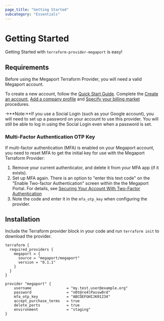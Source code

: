 ```yaml
---
page_title: "Getting Started"
subcategory: "Essentials"
---
```


# Getting Started
Getting Started with `terraform-provider-megaport` is easy! 

## Requirements
Before using the Megaport Terraform Provider, you will need a valid Megaport account.

To create a new account, follow the [Quick Start Guide](https://docs.megaport.com/getting-started/). Complete
the [Create an account](https://docs.megaport.com/setting-up/registering/), 
[Add a company profile](https://docs.megaport.com/setting-up/registering/#adding-a-company-profile) and 
[Specify your billing market](https://docs.megaport.com/setting-up/registering/#enabling-a-billing-market) procedures.

->**Note:**If you use a Social Login (such as your Google account), you will need to set up a password on your account to use this 
provider. You will still be able to log in using the Social Login even when a password is set.

### Multi-Factor Authentication OTP Key
If multi-factor authentication (MFA) is enabled on your Megaport account, you need to reset MFA to get the initial key for use with the Megaport Terraform Provider:

1. Remove your current authenticator, and delete it from your MFA app (if it exists). 
1. Set up MFA again. There is an option to "enter this text code" on the "Enable Two-factor Authentication" screen within the the Megaport Portal. For details, see [Securing Your Account With Two-Factor Authentication](https://docs.megaport.com/setting-up/manage-profile/#securing-your-account-with-two-factor-authentication)
1. Note the code and enter it in the `mfa_otp_key` when configuring the provider.

## Installation

Include the Terraform provider block in your code and run `terraform init` to download the provider.

```
terraform {
  required_providers {
    megaport = {
      source = "megaport/megaport"
      version = "0.1.1"
    }
  }
}

provider "megaport" {
    username                = "my.test.user@example.org"
    password                = "n0t@re4lPassw0rd"
    mfa_otp_key             = "ABCDEFGHIJK01234"
    accept_purchase_terms   = true
    delete_ports            = true
    environment             = "staging"
}
```

